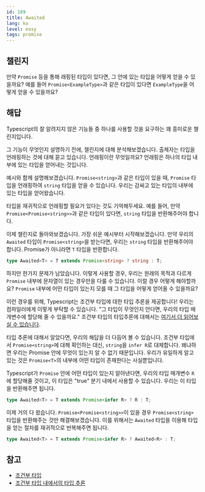```yaml
---
id: 189
title: Awaited
lang: ko
level: easy
tags: promise
---
```


## 챌린지

만약 `Promise` 등을 통해 래핑된 타입이 있다면, 그 안에 있는 타입을 어떻게 얻을 수 있을까요?
예를 들어 `Promise<ExampleType>`과 같은 타입이 있다면 `ExampleType`을 어떻게 얻을 수 있을까요?

## 해답

Typescript의 잘 알려지지 않은 기능들 중 하나를 사용할 것을 요구하는 꽤 흥미로운 챌린지입니다.

그 기능이 무엇인지 설명하기 전에, 챌린지에 대해 분석해보겠습니다.
출제자는 타입을 언래핑하는 것에 대해 묻고 있습니다.
언래핑이란 무엇일까요?
언래핑은 하나의 타입 내부에 있는 타입을 얻어내는 것입니다.

예시와 함께 설명해보겠습니다.
`Promise<string>`과 같은 타입이 있을 때, `Promise` 타입을 언래핑하여 `string` 타입을 얻을 수 있습니다.
우리는 감싸고 있는 타입의 내부에 있는 타입을 얻어왔습니다.

타입을 재귀적으로 언래핑할 필요가 있다는 것도 기억해두세요.
예를 들어, 만약 `Promise<Promise<string>>`과 같은 타입이 있다면, `string` 타입을 반환해주어야 합니다.

이제 챌린지로 돌아와보겠습니다.
가장 쉬운 예시부터 시작해보겠습니다.
만약 우리의 `Awaited` 타입이 `Promise<string>`을 받는다면, 우리는 `string` 타입을 반환해주어야 합니다. Promise가 아니라면 `T` 타입을 반환합니다.

```ts
type Awaited<T> = T extends Promise<string> ? string : T;
```

하지만 한가지 문제가 남았습니다.
이렇게 사용할 경우, 우리는 원래의 목적과 다르게 `Promise` 내부에 문자열이 있는 경우만을 다룰 수 있습니다.
이럴 경우 어떻게 해야할까요?
`Promise` 내부에 어떤 타입이 있는지 모를 때 그 타입을 어떻게 얻어올 수 있을까요?

이런 경우를 위해, Typescript는 조건부 타입에 대한 타입 추론을 제공합니다!
우리는 컴파일러에게 이렇게 부탁할 수 있습니다.
"그 타입이 무엇인지 안다면, 우리의 타입 매개변수에 할당해 줄 수 있을까요."
조건부 타입의 타입추론에 대해서는 [여기서 더 읽어보실 수 있습니다](https://www.typescriptlang.org/docs/handbook/release-notes/typescript-2-8.html#type-inference-in-conditional-types).

타입 추론에 대해서 알았다면, 우리의 해답을 더 다듬어 볼 수 있습니다.
조건부 타입에서 `Promise<string>`에 대해 확인하는 대신, `string`을 `infer R`로 대체합니다. 왜냐하면 우리는 Promise 안에 무엇이 있는지 알 수 없기 때문입니다.
우리가 유일하게 알고있는 것은 `Promise<T>`의 내부에 어떤 타입이 존재한다는 사실뿐입니다.

Typescript가 `Promise` 안에 어떤 타입이 있는지 알아낸다면, 우리의 타입 매개변수 `R`에 할당해줄 것이고, 이 타입은 "true" 분기 내에서 사용할 수 있습니다.
우리는 이 타입을 반환해주면 됩니다.

```ts
type Awaited<T> = T extends Promise<infer R> ? R : T;
```

이제 거의 다 왔습니다.
`Promise<Promise<string>>`이 있을 경우 `Promise<string>` 타입을 반환해주는 것만 해결해보겠습니다.
이를 위해서는 `Awaited` 타입을 이용해 타입을 얻는 절차를 재귀적으로 반복해주면 됩니다.

```ts
type Awaited<T> = T extends Promise<infer R> ? Awaited<R> : T;
```

## 참고

- [조건부 타입](https://www.typescriptlang.org/docs/handbook/2/conditional-types.html)
- [조건부 타입 내에서의 타입 추론](https://www.typescriptlang.org/docs/handbook/2/conditional-types.html#inferring-within-conditional-types)